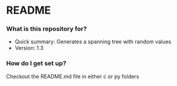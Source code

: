 # README #

### What is this repository for? ###

* Quick summary: Generates a spanning tree with random values
* Version: 1.3

### How do I get set up? ###

Checkout the README.md file in either c or py folders

